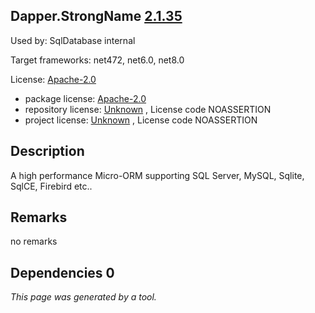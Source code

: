 Dapper.StrongName [2.1.35](https://www.nuget.org/packages/Dapper.StrongName/2.1.35)
--------------------

Used by: SqlDatabase internal

Target frameworks: net472, net6.0, net8.0

License: [Apache-2.0](../../../../licenses/apache-2.0) 

- package license: [Apache-2.0](https://licenses.nuget.org/Apache-2.0) 
- repository license: [Unknown](https://github.com/DapperLib/Dapper) , License code NOASSERTION
- project license: [Unknown](https://github.com/DapperLib/Dapper) , License code NOASSERTION

Description
-----------
A high performance Micro-ORM supporting SQL Server, MySQL, Sqlite, SqlCE, Firebird etc..

Remarks
-----------
no remarks


Dependencies 0
-----------


*This page was generated by a tool.*